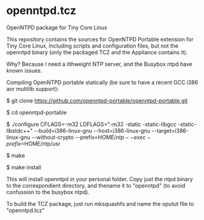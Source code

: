 # openntpd.tcz
OpenNTPD package for Tiny Core Linux

This repository contains the sources for OpenNTPD Portable extension for Tiny Core Linux, including scripts and configuration files, but not the openntpd binary (only the packaged TCZ and the Appliance contains it).

Why? Because I need a lithweight NTP server, and the Busybox ntpd have known issues.

Compiling OpenNTPD portable statically (be sure to have a recent GCC i386 aor multilib support):

$ git clone https://github.com/openntpd-portable/openntpd-portable.git

$ cd openntpd-portable

$ ./configure CFLAGS=-m32 LDFLAGS="-m32 -static -static-libgcc -static-libstdc++" --build=i386-linux-gnu --host=i386-linux-gnu --target=i386-linux-gnu --without-crypto --prefix=$HOME/ntp --exec-prefix=$HOME/ntp/usr

$ make

$ make install

This will install openntpd in your personal folder. Copy just the ntpd binary to the correspondient directory, and thename it to "openntpd" (to avoid confussion to the busybox ntpd).

To build the TCZ package, just run mksquashfs and name the oputut file to "openntpd.tcz"
